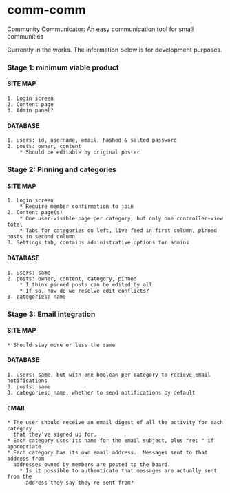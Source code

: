 comm-comm
=========

Community Communicator: An easy communication tool for small communities

Currently in the works.  The information below is for development purposes.




### Stage 1: minimum viable product

#### SITE MAP
    1. Login screen
    2. Content page
    3. Admin panel?

#### DATABASE
    1. users: id, username, email, hashed & salted password
    2. posts: owner, content
        * Should be editable by original poster

### Stage 2: Pinning and categories

#### SITE MAP
    1. Login screen
        * Require member confirmation to join
    2. Content page(s)
        * One user-visible page per category, but only one controller+view total
        * Tabs for categories on left, live feed in first column, pinned posts in second column
    3. Settings tab, contains administrative options for admins

#### DATABASE
    1. users: same
    2. posts: owner, content, category, pinned
        * I think pinned posts can be edited by all
        * If so, how do we resolve edit conflicts?
    3. categories: name

### Stage 3: Email integration

#### SITE MAP
    * Should stay more or less the same

#### DATABASE
    1. users: same, but with one boolean per category to recieve email notifications
    3. posts: same
    3. categories: name, whether to send notifications by default

#### EMAIL
    * The user should receive an email digest of all the activity for each category
      that they've signed up for.
    * Each category uses its name for the email subject, plus "re: " if appropriate
    * Each category has its own email address.  Messages sent to that address from
      addresses owned by members are posted to the board.
        * Is it possible to authenticate that messages are actually sent from the
          address they say they're sent from?

